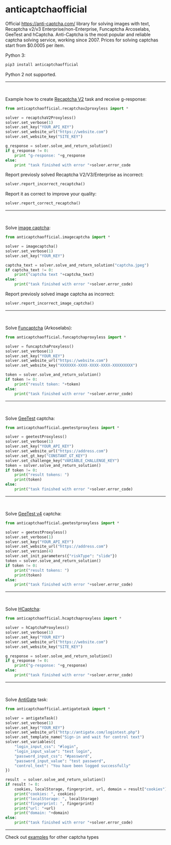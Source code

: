 anticaptchaofficial
===================

Official https://anti-captcha.com/ library for solving images with text, Recaptcha v2/v3 Enterprise/non-Enterprise, Funcaptcha Arcoselabs, GeeTest and hCaptcha.
Anti-Captcha is the most popular and reliable captcha solving service, working since 2007.
Prices for solving captchas start from $0.0005 per item.

Python 3:


```bash
pip3 install anticaptchaofficial
```

Python 2 not supported.
___

&nbsp;

Example how to create [Recaptcha V2](https://anti-captcha.com/apidoc/task-types/RecaptchaV2TaskProxyless) task and receive g-response:

```python
from anticaptchaofficial.recaptchav2proxyless import *

solver = recaptchaV2Proxyless()
solver.set_verbose(1)
solver.set_key("YOUR_API_KEY")
solver.set_website_url("https://website.com")
solver.set_website_key("SITE_KEY")

g_response = solver.solve_and_return_solution()
if g_response != 0:
    print "g-response: "+g_response
else:
    print "task finished with error "+solver.error_code
```
Report previosly solved Recaptcha V2/V3/Enterprise as incorrect:
```python
solver.report_incorrect_recaptcha()
```
Report it as correct to improve your quality:
```python
solver.report_correct_recaptcha()
```
___

&nbsp;

Solve [image captcha](https://anti-captcha.com/apidoc/task-types/ImageToTextTask):

```python
from anticaptchaofficial.imagecaptcha import *

solver = imagecaptcha()
solver.set_verbose(1)
solver.set_key("YOUR_KEY")

captcha_text = solver.solve_and_return_solution("captcha.jpeg")
if captcha_text != 0:
    print("captcha text "+captcha_text)
else:
    print("task finished with error "+solver.error_code)
```
Report previosly solved image captcha as incorrect:
```python
solver.report_incorrect_image_captcha()
```
___

&nbsp;

Solve [Funcaptcha](https://anti-captcha.com/apidoc/task-types/FunCaptchaTaskProxyless) (Arkoselabs):

```python
from anticaptchaofficial.funcaptchaproxyless import *

solver = funcaptchaProxyless()
solver.set_verbose(1)
solver.set_key("YOUR_KEY")
solver.set_website_url("https://website.com")
solver.set_website_key("XXXXXXX-XXXX-XXXX-XXXX-XXXXXXXXX")

token = solver.solve_and_return_solution()
if token != 0:
    print("result token: "+token)
else:
    print("task finished with error "+solver.error_code)
```
___

&nbsp;

Solve [GeeTest](https://anti-captcha.com/apidoc/task-types/GeeTestTask) captcha:

```python
from anticaptchaofficial.geetestproxyless import *

solver = geetestProxyless()
solver.set_verbose(1)
solver.set_key("YOUR_API_KEY")
solver.set_website_url("https://address.com")
solver.set_gt_key("CONSTANT_GT_KEY")
solver.set_challenge_key("VARIABLE_CHALLENGE_KEY")
token = solver.solve_and_return_solution()
if token != 0:
    print("result tokens: ")
    print(token)
else:
    print("task finished with error "+solver.error_code)
```
___

&nbsp;

Solve [GeeTest v4](https://anti-captcha.com/apidoc/task-types/GeeTestTask) captcha:

```python
from anticaptchaofficial.geetestproxyless import *

solver = geetestProxyless()
solver.set_verbose(1)
solver.set_key("YOUR_API_KEY")
solver.set_website_url("https://address.com")
solver.set_version(4)
solver.set_init_parameters({"riskType": "slide"})
token = solver.solve_and_return_solution()
if token != 0:
    print("result tokens: ")
    print(token)
else:
    print("task finished with error "+solver.error_code)
```
___

&nbsp;

Solve [HCaptcha](https://anti-captcha.com/apidoc/task-types/HCaptchaTask):

```python
from anticaptchaofficial.hcaptchaproxyless import *

solver = hCaptchaProxyless()
solver.set_verbose(1)
solver.set_key("YOUR_KEY")
solver.set_website_url("https://website.com")
solver.set_website_key("SITE_KEY")

g_response = solver.solve_and_return_solution()
if g_response != 0:
    print("g-response: "+g_response)
else:
    print("task finished with error "+solver.error_code)
```
___

&nbsp;

Solve [AntiGate](https://anti-captcha.com/apidoc/task-types/AntiGateTask) task:

```python
from anticaptchaofficial.antigatetask import *

solver = antigateTask()
solver.set_verbose(1)
solver.set_key("YOUR_KEY")
solver.set_website_url("http://antigate.com/logintest.php")
solver.set_template_name("Sign-in and wait for control text")
solver.set_variables({
    "login_input_css": "#login",
    "login_input_value": "test login",
    "password_input_css": "#password",
    "password_input_value": "test password",
    "control_text": "You have been logged successfully"
})

result  = solver.solve_and_return_solution()
if result != 0:
    cookies, localStorage, fingerprint, url, domain = result["cookies"], result["localStorage"], result["fingerprint"], result["url"], result["domain"]
    print("cookies: ", cookies)
    print("localStorage: ", localStorage)
    print("fingerprint: ", fingerprint)
    print("url: "+url)
    print("domain: "+domain)
else:
    print("task finished with error "+solver.error_code)
```
___

Check out [examples](https://github.com/AdminAnticaptcha/anticaptcha-python) for other captcha types